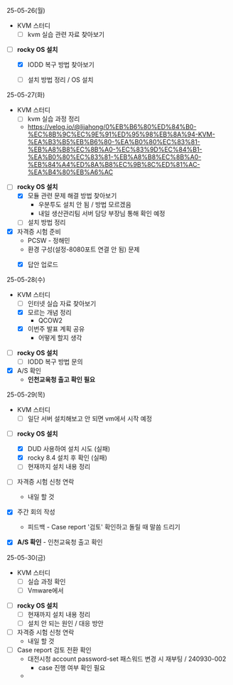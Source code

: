 25-05-26(월)
- KVM 스터디
	- [ ] kvm 실습 관련 자료 찾아보기
- [ ] **rocky OS 설치**
	- [x] IODD 복구 방법 찾아보기
	- [ ] 설치 방법 정리 / OS 설치


25-05-27(화)
- KVM 스터디
	- [ ] kvm 실습 과정 정리
	- https://velog.io/@lijahong/0%EB%B6%80%ED%84%B0-%EC%8B%9C%EC%9E%91%ED%95%98%EB%8A%94-KVM-%EA%B3%B5%EB%B6%80-%EA%B0%80%EC%83%81-%EB%A8%B8%EC%8B%A0-%EC%83%9D%EC%84%B1-%EA%B0%80%EC%83%81-%EB%A8%B8%EC%8B%A0-%EB%84%A4%ED%8A%B8%EC%9B%8C%ED%81%AC-%EA%B4%80%EB%A6%AC
- [ ] **rocky OS 설치**
	- [x] 모듈 관련 문제 해결 방법 찾아보기
		- 우분투도 설치 안 됨 / 방법 모르겠음
		- 내일 생산관리팀 서버 담당 부장님 통해 확인 예정
	- [ ] 설치 방법 정리
- [x] 자격증 시험 준비
	- PCSW - 정해민
	- 환경 구성(설정-8080포트 연결 안 됨) 문제
	- [x] 답안 업로드


25-05-28(수)
- KVM 스터디
	- [ ] 인터넷 실습 자료 찾아보기
	- [x] 모르는 개념 정리
		- QCOW2
	- [x] 이번주 발표 계획 공유
		- 어떻게 할지 생각
- [ ] **rocky OS 설치**
	- [ ] IODD 복구 방법 문의
- [x] A/S 확인
	- **인천교육청 출고 확인 필요**


25-05-29(목)
- KVM 스터디
	- [ ] 일단 서버 설치해보고 안 되면 vm에서 시작 예정
- [ ] **rocky OS 설치**
	- [x] DUD 사용하여 설치 시도 (실패)
	- [x] rocky 8.4 설치 후 확인 (실패)
	- [ ] 현재까지 설치 내용 정리
- [ ] 자격증 시험 신청 연락
	- 내일 할 것
- [x] 주간 회의 작성
	- 피드백 - Case report '검토' 확인하고 돌릴 때 말씀 드리기
- [x] **A/S 확인** - 인천교육청 출고 확인


25-05-30(금)
- KVM 스터디
	- [ ] 실습 과정 확인
	- [ ] Vmware에서
- [ ] **rocky OS 설치**
	- [ ] 현재까지 설치 내용 정리
	- [ ] 설치 안 되는 원인 / 대응 방안 
- [ ] 자격증 시험 신청 연락
	- 내일 할 것
- [ ] Case report 검토 전환 확인
	- 대전시청 account password-set 패스워드 변경 시 재부팅 / 240930-002
		- case 진행 여부 확인 필요
	- 